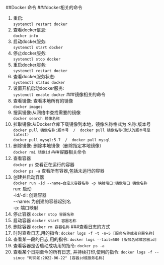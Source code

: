 ##Docker 命令
###docker相关的命令
1. 重启:  
`systemctl restart docker`
2. 查看docker信息:  
`docker info`
3. 启动docker服务:  
`systemctl start docker`
4. 停止docker服务:  
`systemctl stop docker`
5. 重启docker服务:  
`systemctl restart docker`
6. 查看docker服务状态:  
`systemctl status docker`
7. 设置开机启动docker服务:  
`systemctl enable docker`
###镜像相关的命令
1. 查看镜像: 查看本地所有的镜像  
`docker images`
2. 搜索镜像:从网络中查找需要的镜像  
`docker search 镜像名称`
3. 拉取镜像:从Docker仓库下载镜像到本地，镜像名称格式为 名称:版本号  
`docker pull 镜像名称:版本号  /  docker pull 镜像名称(默认的版本号是latest)`  
`docker pull mysql:5.7  /  docker pull mysql`
4. 删除镜像: 删除本地镜像（删除指定本地镜像）  
`docker rmi 镜像id`
###容器相关命令
1. 查看容器  
`docker ps` 查看正在运行的容器  
`docker ps -a` 查看所有容器,包括未运行的容器
2. 创建并启动容器  
`docker run -id --name=自定义容器名称 -p 映射端口:镜像端口 镜像名称`  
run: 启动  
-id/-di:  创建容器  
--name:  为创建的容器起别名  
-p: 端口映射  
3. 停止容器
`docker stop 容器名称`
4. 启动容器
`docker start 容器名称`
5. 删除容器
`docker rm 容器名称`
###查看日志的方式
1. 时时查看日志,用的指令: 
`docker logs -f -t -n=5 [服务名称或者容器名称]`
2. 查看某一段的日志,用的指令: 
`docker logs --tail=500 [服务名称或容器id]`
3. 查看容器是否启动成功用的指令: 
`docker ps -a`
4. 查看某个日期至今的所有日志, 并持续打印,使用的指令: 
`docker logs -f --since "时间如:2022-06-22" [容器id或服务名称]`